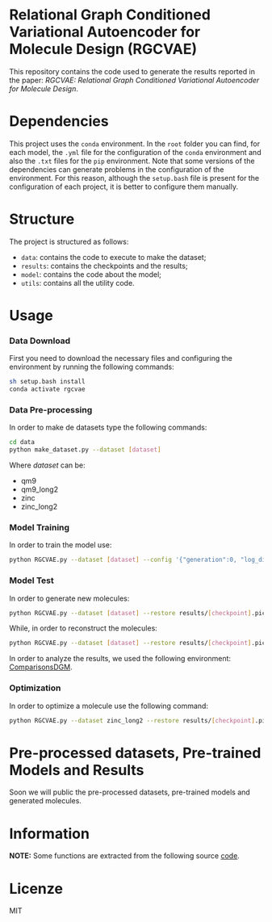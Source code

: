 # Relational Graph Conditioned Variational Autoencoder for Molecule Design (RGCVAE)

This repository contains the code used to generate the results reported in the paper: _RGCVAE: Relational Graph Conditioned Variational Autoencoder for Molecule Design_.

# Dependencies

This project uses the `conda` environment. In the `root` folder you can find, for each model, the `.yml` file for the
configuration of the `conda` environment and also the `.txt` files for the `pip` environment. Note that some versions of
the dependencies can generate problems in the configuration of the environment. For this reason, although
the `setup.bash` file is present for the configuration of each project, it is better to configure them manually.

# Structure

The project is structured as follows:

* `data`: contains the code to execute to make the dataset;
* `results`: contains the checkpoints and the results;
* `model`: contains the code about the model;
* `utils`: contains all the utility code.

# Usage

### Data Download

First you need to download the necessary files and configuring the environment by running the following commands:

```bash
sh setup.bash install
conda activate rgcvae
```

### Data Pre-processing

In order to make de datasets type the following commands:

```bash
cd data
python make_dataset.py --dataset [dataset]
```

Where _dataset_ can be:

* qm9
* qm9_long2
* zinc
* zinc_long2

### Model Training

In order to train the model use:

```bash
python RGCVAE.py --dataset [dataset] --config '{"generation":0, "log_dir":"./results", "use_mask":false}'
```

### Model Test

In order to generate new molecules:

```bash
python RGCVAE.py --dataset [dataset] --restore results/[checkpoint].pickle --config '{"generation":1, "log_dir":"./results"}'
```

While, in order to reconstruct the molecules:

```bash
python RGCVAE.py --dataset [dataset] --restore results/[checkpoint].pickle --config '{"generation":2, "log_dir":"./results"}'
```

In order to analyze the results, we used the following
environment: [ComparisonsDGM](https://github.com/drigoni/ComparisonsDGM).

### Optimization

In order to optimize a molecule use the following command:

```bash
python RGCVAE.py --dataset zinc_long2 --restore results/[checkpoint].pickle --config '{"generation":1, "use_mask":false, "suffix":"opt", "optimization_step": 20, "number_of_generation":100, "prior_learning_rate":0.3, "use_argmax_nodes":true, "use_argmax_bonds":true}'
```

# Pre-processed datasets, Pre-trained Models and Results

Soon we will public the pre-processed datasets, pre-trained models and generated molecules.

# Information

**NOTE:** Some functions are extracted from the following
source [code](https://github.com/microsoft/constrained-graph-variational-autoencoder).

# Licenze

MIT
